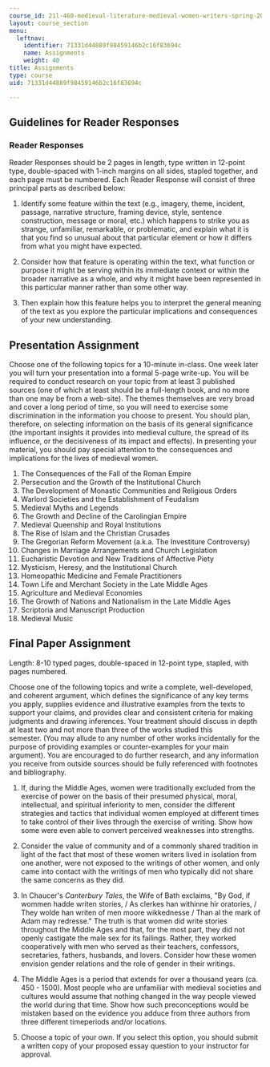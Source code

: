 ```yaml
---
course_id: 21l-460-medieval-literature-medieval-women-writers-spring-2004
layout: course_section
menu:
  leftnav:
    identifier: 71331d44889f98459146b2c16f83694c
    name: Assignments
    weight: 40
title: Assignments
type: course
uid: 71331d44889f98459146b2c16f83694c

---
```


Guidelines for Reader Responses
-------------------------------

### Reader Responses

Reader Responses should be 2 pages in length, type written in 12-point type, double-spaced with 1-inch margins on all sides, stapled together, and each page must be numbered. Each Reader Response will consist of three principal parts as described below:

1.  Identify some feature within the text (e.g., imagery, theme, incident, passage, narrative structure, framing device, style, sentence construction, message or moral, etc.) which happens to strike you as strange, unfamiliar, remarkable, or problematic, and explain what it is that you find so unusual about that particular element or how it differs from what you might have expected.  
    
2.  Consider how that feature is operating within the text, what function or purpose it might be serving within its immediate context or within the broader narrative as a whole, and why it might have been represented in this particular manner rather than some other way.  
    
3.  Then explain how this feature helps you to interpret the general meaning of the text as you explore the particular implications and consequences of your new understanding.

Presentation Assignment
-----------------------

Choose one of the following topics for a 10-minute in-class. One week later you will turn your presentation into a formal 5-page write-up. You will be required to conduct research on your topic from at least 3 published sources (one of which at least should be a full-length book, and no more than one may be from a web-site). The themes themselves are very broad and cover a long period of time, so you will need to exercise some discrimination in the information you choose to present. You should plan, therefore, on selecting information on the basis of its general significance (the important insights it provides into medieval culture, the spread of its influence, or the decisiveness of its impact and effects). In presenting your material, you should pay special attention to the consequences and implications for the lives of medieval women.

1.  The Consequences of the Fall of the Roman Empire
2.  Persecution and the Growth of the Institutional Church
3.  The Development of Monastic Communities and Religious Orders
4.  Warlord Societies and the Establishment of Feudalism
5.  Medieval Myths and Legends
6.  The Growth and Decline of the Carolingian Empire
7.  Medieval Queenship and Royal Institutions
8.  The Rise of Islam and the Christian Crusades
9.  The Gregorian Reform Movement (a.k.a. The Investiture Controversy)
10.  Changes in Marriage Arrangements and Church Legislation
11.  Eucharistic Devotion and New Traditions of Affective Piety
12.  Mysticism, Heresy, and the Institutional Church
13.  Homeopathic Medicine and Female Practitioners
14.  Town Life and Merchant Society in the Late Middle Ages
15.  Agriculture and Medieval Economies
16.  The Growth of Nations and Nationalism in the Late Middle Ages
17.  Scriptoria and Manuscript Production
18.  Medieval Music

Final Paper Assignment
----------------------

Length: 8-10 typed pages, double-spaced in 12-point type, stapled, with pages numbered.

Choose one of the following topics and write a complete, well-developed, and coherent argument, which defines the significance of any key terms you apply, supplies evidence and illustrative examples from the texts to support your claims, and provides clear and consistent criteria for making judgments and drawing inferences. Your treatment should discuss in depth at least two and not more than three of the works studied this semester. (You may allude to any number of other works incidentally for the purpose of providing examples or counter-examples for your main argument). You are encouraged to do further research, and any information you receive from outside sources should be fully referenced with footnotes and bibliography.

1.  If, during the Middle Ages, women were traditionally excluded from the exercise of power on the basis of their presumed physical, moral, intellectual, and spiritual inferiority to men, consider the different strategies and tactics that individual women employed at different times to take control of their lives through the exercise of writing. Show how some were even able to convert perceived weaknesses into strengths.  
    
2.  Consider the value of community and of a commonly shared tradition in light of the fact that most of these women writers lived in isolation from one another, were not exposed to the writings of other women, and only came into contact with the writings of men who typically did not share the same concerns as they did.  
    
3.  In Chaucer's _Canterbury Tales_, the Wife of Bath exclaims, "By God, if wommen hadde writen stories, / As clerkes han withinne hir oratories, / They wolde han writen of men moore wikkednesse / Than al the mark of Adam may redresse." The truth is that women did write stories throughout the Middle Ages and that, for the most part, they did not openly castigate the male sex for its failings. Rather, they worked cooperatively with men who served as their teachers, confessors, secretaries, fathers, husbands, and lovers. Consider how these women envision gender relations and the role of gender in their writings.  
    
4.  The Middle Ages is a period that extends for over a thousand years (ca. 450 - 1500). Most people who are unfamiliar with medieval societies and cultures would assume that nothing changed in the way people viewed the world during that time. Show how such preconceptions would be mistaken based on the evidence you adduce from three authors from three different timeperiods and/or locations.  
    
5.  Choose a topic of your own. If you select this option, you should submit a written copy of your proposed essay question to your instructor for approval.